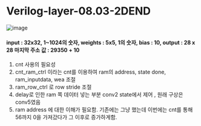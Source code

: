 # Verilog-layer-08.03-2DEND

![image](https://github.com/YunJoongChul/Verilog-layer-08.03-2DEND/assets/86291432/4bbd956c-a030-41b8-969e-18f69bb71731)


#### input : 32x32, 1~1024의 숫자, weights : 5x5, 1의 숫자, bias : 10, output : 28 x 28 마지막 주소 값 : 29350 + 10 
1. cnt 사용의 필요성
2. cnt_ram_ctrl 이라는 cnt를 이용하여 ram의 address, state done, ram_inputdata, wea 조절
3. ram_row_ctrl 로 row stride 조절
4. delay로 인한 ram 쪽 데이터 넣는 부분 conv2 state에서 제어 , 원래 구상은 conv5였음
5. ram address 에 대한 이해가 필요함. 기존에는 그냥 했는데 이번에는 cnt를 통해 56까지 0을 가져갔다가 그 이후로 증가하게함.
